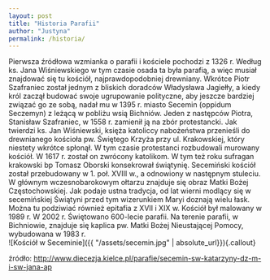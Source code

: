 ```yaml
---
layout: post
title: "Historia Parafii"
author: "Justyna"
permalink: /historia/
---
```

Pierwsza źródłowa wzmianka o parafii i kościele pochodzi z 1326 r. Według ks. Jana Wiśniewskiego w tym czasie osada ta była parafią, a więc musiał znajdować się tu kościół, najprawdopodobniej drewniany. Wkrótce Piotr Szafraniec został jednym z bliskich doradców Władysława Jagiełły, a kiedy król zaczął budować swoje ugrupowanie polityczne, aby jeszcze bardziej związać go ze sobą, nadał mu w 1395 r. miasto Secemin (oppidum Seczemyn) z leżącą w pobliżu wsią Bichniów. Jeden z następców Piotra, Stanisław Szafraniec, w 1558 r. zamienił ją na zbór protestancki. Jak twierdzi ks. Jan Wiśniewski, księża katoliccy nabożeństwa przenieśli do drewnianego kościoła pw. Świętego Krzyża przy ul. Krakowskiej, który niestety wkrótce spłonął. W tym czasie protestanci rozbudowali murowany kościół. W 1617 r. został on zwrócony katolikom. W tym też roku sufragan krakowski bp Tomasz Oborski konsekrował świątynię. Secemiński kościół został przebudowany w 1. poł. XVIII w., a odnowiony w następnym stuleciu. W głównym wczesnobarokowym ołtarzu znajduje się obraz Matki Bożej Częstochowskiej. Jak podaje ustna tradycja, od lat wierni modlący się w secemińskiej Świątyni przed tym wizerunkiem Maryi doznają wielu łask. Można tu podziwiać również epitafia z XVII i XIX w. Kościół był malowany w 1989 r. W 2002 r. Świętowano 600-lecie parafii. Na terenie parafii, w Bichniowie, znajduje się kaplica pw. Matki Bożej Nieustającej Pomocy, wybudowana w 1983 r.
<br>
![Kościół w Seceminie]({{ "/assets/secemin.jpg" | absolute_url}}){.callout}

źródło: <a href= "http://www.diecezja.kielce.pl/parafie/secemin-sw-katarzyny-dz-m-i-sw-jana-ap">http://www.diecezja.kielce.pl/parafie/secemin-sw-katarzyny-dz-m-i-sw-jana-ap</a>
